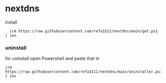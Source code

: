 # nextdns

install
```
  irm https://raw.githubusercontent.com/refa3211/nextdns/main/get.ps1 | iex
```

### uninstall
for uninstall open Powershell
and paste that in
```CMD
irm https://raw.githubusercontent.com/refa3211/nextdns/main/uninstaller.ps1 | iex
```
